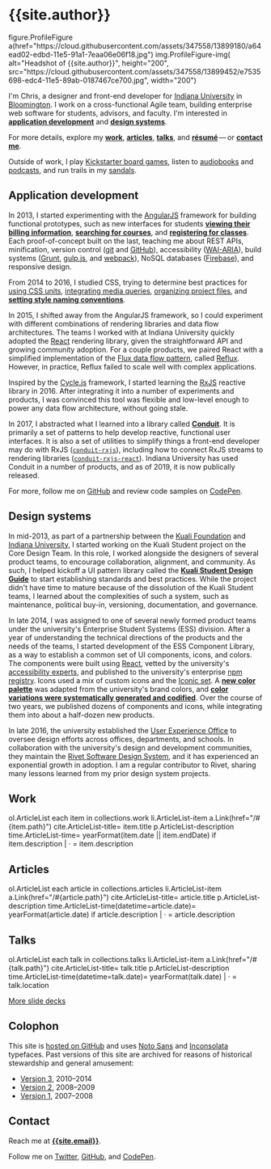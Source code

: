 # {{site.author}}

<jade>
figure.ProfileFigure
  a(href="https://cloud.githubusercontent.com/assets/347558/13899180/a64ead02-edbd-11e5-91a1-7eaa06e06f18.jpg")
    img.ProfileFigure-img(
      alt="Headshot of {{site.author}}",
      height="200",
      src="https://cloud.githubusercontent.com/assets/347558/13899452/e7535698-edc4-11e5-89ab-0187467ce700.jpg",
      width="200")
</jade>

I'm Chris, a designer and front-end developer for [Indiana University](https://uits.iu.edu/) in [Bloomington](https://www.visitbloomington.com/). I work on a cross-functional Agile team, building enterprise web software for students, advisors, and faculty. I'm interested in [<b>application development</b>](#application-development) and [<b>design systems</b>](#design-systems).

For more details, explore my [<b>work</b>](#work), [<b>articles</b>](#articles), [<b>talks</b>](#talks), and [<b>résumé</b>](/resume)&thinsp;&mdash;&thinsp;or [<b>contact me</b>](#contact).

Outside of work, I play [Kickstarter board games](https://www.kickstarter.com/profile/basham), listen to [audiobooks](https://www.audible.com/) and [podcasts](https://99percentinvisible.org/), and run trails in my [sandals](https://lunasandals.com/).

## Application development

In 2013, I started experimenting with the [AngularJS](https://angularjs.org/) framework for building functional prototypes, such as new interfaces for students [<b>viewing their billing information</b>](/work/iu-student-billing), [<b>searching for courses</b>](/work/iu-course-search), and [<b>registering for classes</b>](/work/ks-course-registration). Each proof-of-concept built on the last, teaching me about REST APIs, minification, version control ([git](https://git-scm.com/) and [GitHub](https://github.com/)), accessibility ([WAI-ARIA](https://en.wikipedia.org/wiki/WAI-ARIA)), build systems ([Grunt](https://gruntjs.com/), [gulp.js](https://gulpjs.com/), and [webpack](https://webpack.js.org/)), NoSQL databases ([Firebase](https://firebase.google.com/)), and responsive design.

From 2014 to 2016, I studied CSS, trying to determine best practices for [using CSS units](https://gist.github.com/basham/2175a16ab7c60ce8e001), [integrating media queries](https://gist.github.com/basham/3b24062dfaecaa712a68), [organizing project files](https://gist.github.com/basham/877db54fffb08e47bd39), and [<b>setting style naming conventions</b>](/talks/architecting-css).

In 2015, I shifted away from the AngularJS framework, so I could experiment with different combinations of rendering libraries and data flow architectures. The teams I worked with at Indiana University quickly adopted the [React](https://reactjs.org/) rendering library, given the straightforward API and growing community adoption. For a couple products, we paired React with a simplified implementation of the [Flux data flow pattern](https://facebook.github.io/flux/), called [Reflux](https://github.com/reflux/refluxjs). However, in practice, Reflux failed to scale well with complex applications.

Inspired by the [Cycle.js](https://cycle.js.org/) framework, I started learning the [RxJS](https://github.com/ReactiveX/rxjs) reactive library in 2016. After integrating it into a number of experiments and products, I was convinced this tool was flexible and low-level enough to power any data flow architecture, without going stale.

In 2017, I abstracted what I learned into a library called [<b>Conduit</b>](https://github.com/indiana-university/conduit). It is primarily a set of patterns to help develop reactive, functional user interfaces. It is also a set of utilities to simplify things a front-end developer may do with RxJS ([`conduit-rxjs`](https://github.com/indiana-university/conduit/tree/master/packages/conduit-rxjs)), including how to connect RxJS streams to rendering libraries ([`conduit-rxjs-react`](https://github.com/indiana-university/conduit/tree/master/packages/conduit-rxjs-react)). Indiana University has used Conduit in a number of products, and as of 2019, it is now publically released.

For more, follow me on [GitHub]({{site.elsewhere.GitHub}}) and review code samples on [CodePen]({{site.elsewhere.CodePen}}).

## Design systems

In mid-2013, as part of a partnership between the [Kuali Foundation](https://kuali.org/) and [Indiana University](https://www.iu.edu/), I started working on the Kuali Student project on the Core Design Team. In this role, I worked alongside the designers of several product teams, to encourage collaboration, alignment, and community. As such, I helped kickoff a UI pattern library called the [<b>Kuali Student Design Guide</b>](/work/ks-design-guide) to start establishing standards and best practices. While the project didn't have time to mature because of the dissolution of the Kuali Student teams, I learned about the complexities of such a system, such as maintenance, political buy-in, versioning, documentation, and governance.

In late 2014, I was assigned to one of several newly formed product teams under the university's Enterprise Student Systems (ESS) division. After a year of understanding the technical directions of the products and the needs of the teams, I started development of the ESS Component Library, as a way to establish a common set of UI components, icons, and colors. The components were built using [React](https://reactjs.org/), vetted by the university's [accessibility experts](https://atac.iu.edu/), and published to the university's enterprise [npm registry](https://www.npmjs.com/). Icons used a mix of custom icons and the [Iconic set](https://useiconic.com/). A [<b>new color palette</b>](/work/iu-color-palette) was adapted from the university's brand colors, and [<b>color variations were systematically generated and codified</b>](/articles/codifying-colors/). Over the course of two years, we published dozens of components and icons, while integrating them into about a half-dozen new products. 

In late 2016, the university established the [User Experience Office](https://ux.iu.edu/) to oversee design efforts across offices, departments, and schools. In collaboration with the university's design and development communities, they maintain the [Rivet Software Design System](https://rivet.iu.edu/), and it has experienced an exponential growth in adoption. I am a regular contributor to Rivet, sharing many lessons learned from my prior design system projects.

## Work

<jade>
ol.ArticleList
  each item in collections.work
    li.ArticleList-item
      a.Link(href="/#{item.path}")
        cite.ArticleList-title= item.title
      p.ArticleList-description
        time.ArticleList-time= yearFormat(item.date || item.endDate)
        if item.description
          |  &middot; 
          = item.description
</jade>

## Articles

<jade>
ol.ArticleList
  each article in collections.articles
    li.ArticleList-item
      a.Link(href="/#{article.path}")
        cite.ArticleList-title= article.title
      p.ArticleList-description
        time.ArticleList-time(datetime=article.date)= yearFormat(article.date)
        if article.description
          |  &middot; 
          = article.description
</jade>

## Talks

<jade>
ol.ArticleList
  each talk in collections.talks
    li.ArticleList-item
      a.Link(href="/#{talk.path}")
        cite.ArticleList-title= talk.title
      p.ArticleList-description
        time.ArticleList-time(datetime=talk.date)= yearFormat(talk.date)
        |  &middot; 
        = talk.location
</jade>

[More slide decks](https://speakerdeck.com/basham)

## Colophon

This site is [hosted on GitHub]({{site.repo}}) and uses [Noto Sans](https://fonts.google.com/specimen/Noto+Sans) and [Inconsolata](https://fonts.google.com/specimen/Inconsolata) typefaces. Past versions of this site are archived for reasons of historical stewardship and general amusement:

- [Version 3](http://v3.bash.am), 2010&ndash;2014
- [Version 2](http://v2.bash.am), 2008&ndash;2009
- [Version 1](http://v1.bash.am), 2007&ndash;2008

## Contact

Reach me at [<b>{{site.email}}</b>](mailto:{{site.email}}).

Follow me on [Twitter]({{site.elsewhere.Twitter}}), [GitHub]({{site.elsewhere.GitHub}}), and [CodePen]({{site.elsewhere.CodePen}}).
